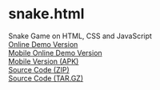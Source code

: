# snake.html
Snake Game on HTML, CSS and JavaScript<br />
[Online Demo Version](https://pixelsuft.github.io/snake.html/)<br />
[Mobile Online Demo Version](https://pixelsuft.github.io/snake.html/mobile)<br />
[Mobile Version (APK)](https://github.com/Pixelsuft/snake.html/releases/download/v1.0-full/release.apk)<br />
[Source Code (ZIP)](https://github.com/Pixelsuft/snake.html/archive/v1.0-full.zip)<br />
[Source Code (TAR.GZ)](https://github.com/Pixelsuft/snake.html/archive/v1.0-full.tar.gz)<br />
